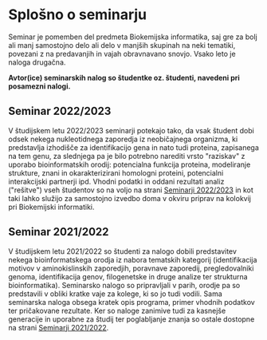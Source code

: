 # Splošno o seminarju
Seminar je pomemben del predmeta Biokemijska informatika, saj gre za bolj ali manj samostojno delo ali delo v manjših skupinah na neki tematiki, povezani z na predavanjih in vajah obravnavano snovjo. Vsako leto je naloga drugačna.

**Avtor(ice) seminarskih nalog so študentke oz. študenti, navedeni pri posamezni nalogi.**

## Seminar 2022/2023
V študijskem letu 2022/2023 seminarji potekajo tako, da vsak študent dobi odsek nekega nukleotidnega zaporedja iz neobičajnega organizma, ki  predstavlja izhodišče za identifikacijo gena in nato tudi proteina, zapisanega na tem genu, za slednjega pa je bilo potrebno narediti vrsto "raziskav" z uporabo bioinformatskih orodij: potencialna funkcija proteina, modeliranje strukture, znani in okarakterizirani homologni proteini, potencialni interakcijski partnerji ipd. Vhodni podatki in oddani rezultati analiz ("rešitve") vseh študentov so na voljo na strani [Seminarji 2022/2023](seminar_2022-2023/seminar.md) in kot taki lahko služijo za samostojno izvedbo doma v okviru priprav na kolokvij pri Biokemijski informatiki.

## Seminar 2021/2022
V študijskem letu 2021/2022 so študenti za nalogo dobili predstavitev nekega bioinformatskega orodja iz nabora tematskih kategorij (identifikacija motivov v aminokislinskih zaporedjih, poravnave zaporedij, pregledovalniki genoma, identifikacija genov, filogenetske in druge analize ter strukturna bioinformatika). Seminarsko nalogo so pripravljali v parih, orodje pa so predstavili v obliki kratke vaje za kolege, ki so jo tudi vodili. Sama seminarska naloga obsega kratek opis programa, primer vhodnih podatkov ter pričakovane rezultate. Ker so naloge zanimive tudi za kasnejše generacije in uporabne za študij ter poglabljanje znanja so ostale dostopne na strani [Seminarji 2021/2022](seminar_2021-2022/seminar.md).
